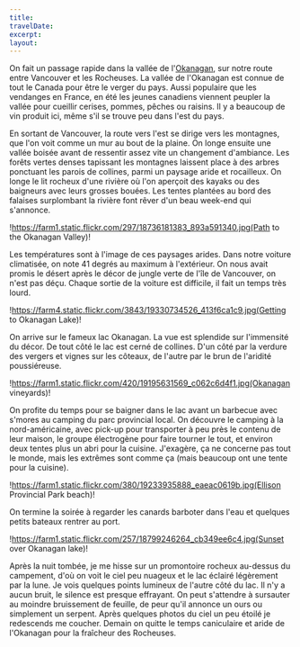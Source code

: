 ```yaml
---
title: 
travelDate: 
excerpt: 
layout: 
---
```

On fait un passage rapide dans la vallée de l'[Okanagan](https://fr.wikipedia.org/wiki/Okanagan), sur notre route entre Vancouver et les Rocheuses. La vallée de l'Okanagan est connue de tout le Canada pour être le verger du pays. Aussi populaire que les vendanges en France, en été les jeunes canadiens viennent peupler la vallée pour cueillir cerises, pommes, pêches ou raisins. Il y a beaucoup de vin produit ici, même s'il se trouve peu dans l'est du pays.

En sortant de Vancouver, la route vers l'est se dirige vers les montagnes, que l'on voit comme un mur au bout de la plaine. On longe ensuite une vallée boisée avant de ressentir assez vite un changement d'ambiance. Les forêts vertes denses tapissant les montagnes laissent place à des arbres ponctuant les parois de collines, parmi un paysage aride et rocailleux. On longe le lit rocheux d'une rivière où l'on aperçoit des kayaks ou des baigneurs avec leurs grosses bouées. Les tentes plantées au bord des falaises surplombant la rivière font rêver d'un beau week-end qui s'annonce. 

!https://farm1.static.flickr.com/297/18736181383_893a591340.jpg(Path to the Okanagan Valley)!

Les températures sont à l'image de ces paysages arides. Dans notre voiture climatisée, on note 41 degrés au maximum à l'extérieur. On nous avait promis le désert après le décor de jungle verte de l'île de Vancouver, on n'est pas déçu. Chaque sortie de la voiture est difficile, il fait un temps très lourd.

!https://farm4.static.flickr.com/3843/19330734526_413f6ca1c9.jpg(Getting to Okanagan Lake)!

On arrive sur le fameux lac Okanagan. La vue est splendide sur l'immensité du décor. De tout côté le lac est cerné de collines. D'un côté par la verdure des vergers et vignes sur les côteaux, de l'autre par le brun de l'aridité poussiéreuse. 

!https://farm1.static.flickr.com/420/19195631569_c062c6d4f1.jpg(Okanagan vineyards)!

On profite du temps pour se baigner dans le lac avant un barbecue avec s'mores au camping du parc provincial local. On découvre le camping à la nord-américaine, avec pick-up pour transporter à peu près le contenu de leur maison, le groupe électrogène pour faire tourner le tout, et environ deux tentes plus un abri pour la cuisine. J'exagère, ça ne concerne pas tout le monde, mais les extrêmes sont comme ça (mais beaucoup ont une tente pour la cuisine).

!https://farm1.static.flickr.com/380/19233935888_eaeac0619b.jpg(Ellison Provincial Park beach)!

On termine la soirée à regarder les canards barboter dans l'eau et quelques petits bateaux rentrer au port. 

!https://farm1.static.flickr.com/257/18799246264_cb349ee6c4.jpg(Sunset over Okanagan lake)!

Après la nuit tombée, je me hisse sur un promontoire rocheux au-dessus du campement, d'où on voit le ciel peu nuageux et le lac éclairé légèrement par la lune. Je vois quelques points lumineux de l'autre côté du lac. Il n'y a aucun bruit, le silence est presque effrayant. On peut s'attendre à sursauter au moindre bruissement de feuille, de peur qu'il annonce un ours ou simplement un serpent. Après quelques photos du ciel un peu étoilé je redescends me coucher. Demain on quitte le temps caniculaire et aride de l'Okanagan pour la fraîcheur des Rocheuses. 